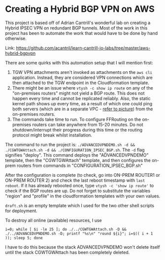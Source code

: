 # Creating a Hybrid BGP VPN on AWS

This project is based off of Adrian Cantrill's wonderful lab on creating a Hybrid IPSEC VPN on redundant BGP tunnels. Most of the work in this project has been to automate the work that would have to be done by hand otherwise.

Link: https://github.com/acantril/learn-cantrill-io-labs/tree/master/aws-hybrid-bgpvpn

There are some quirks with this automation setup that I will mention first:
1. TGW VPN attachments aren't invoked as attachments on the `aws cli` application. Instead, they are considered VPN connections which are then attached to the TGW endpoint in the Cloudformation template.
2. There might be an issue where `vtysh -c show ip route` on any of the "on-premises routers" might not yield a BGP route. This does not happen every time and cannot be replicated reliably. Also, the static kernel path shows up every time, as a result of which one could ping both servers (which are in a separate VPC - [refer to picture](https://raw.githubusercontent.com/acantril/learn-cantrill-io-labs/master/aws-hybrid-bgpvpn/02_INSTRUCTIONS/STAGE4%20-%20FINAL%20BGP%20Architecture.png)) from the on-premises routers.
3. The commands take time to run. To configure FFRouting on the on-premises routers can take anywhere from 15-20 minutes. Do not shutdown/interrupt their progress during this time or the routing protocol might break whilst installation.

The command to run the project is: `./ADVANCEDVPNDEMO.sh -d && ./CGWTGWAttach.sh -d && ./CONFIGURATION_IPSEC_BGP.sh`. The `-d` flag signifies "deploy". This command deploys the "ADVANCEDVPNDEMO" template, then the "CGWTGWAttach" template, and then configures the on-prem routers from commands in "CONFIGURATION_IPSEC_BGP.sh"

After the configuration is complete (to check, go into ON-PREM ROUTER1 or ON-PREM ROUTER 2) and check the last reboot timestamp with `last reboot`. If it has already rebooted once, type `vtysh -c 'show ip route'` to check if the BGP routes are up. Do not forget to substitute the variables "region" and "profile" in the cloudformation templates with your own values.

`draft.sh` is an empty template which I used for the two other shell scripts for deployment.

To destroy all online (available) resources, I use
```
i=0; while [ $i -le 25 ]; do ./../CGWTGWAttach.sh -D && ./../ADVANCEDVPNDEMO.sh -D; printf "%s\n" "round ${i}"; i=$(( i + 1 )); sleep 5; done
```

I have to do this because the stack ADVANCEDVPNDEMO won't delete itself until the stack CGWTGWAttach has been completely deleted.

